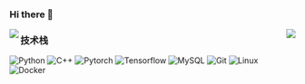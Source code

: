 ### Hi there 👋

<!--
**Yashow98/Yashow98** is a ✨ _special_ ✨ repository because its `README.md` (this file) appears on your GitHub profile.

Here are some ideas to get you started:

- 🔭 I’m currently working on ...
- 🌱 I’m currently learning ...
- 👯 I’m looking to collaborate on ...
- 🤔 I’m looking for help with ...
- 💬 Ask me about ...
- 📫 How to reach me: ...
- 😄 Pronouns: ...
- ⚡ Fun fact: ...
-->
<img align="left" src="https://github-readme-stats.vercel.app/api?username=Yashow98&include_all_commits=true&count_private-true&custom_title=Yashow98'%20GitHub%20Stats&line_height=30&show_icons=true&hide_border=true&bg_color=192133&title_color=efb752&icon_color=efb752&text_color=70bed9">

<img align="right" src="https://github-readme-stats.vercel.app/api/top-langs/?username=Yashow98">

### 技术栈
 
![Python](https://img.shields.io/badge/-Python-192133?style=flat-square&logo=python&logoColor=white)
![C++](https://img.shields.io/badge/-Cplusplus-192133?style=flat-square&logo=cplusplus&logoColor=white)
![Pytorch](https://img.shields.io/badge/-Pytorch-192133?style=flat-square&logo=pytorch&logoColor=white)
![Tensorflow](https://img.shields.io/badge/-Tensorflow-192133?style=flat-square&logo=tensorflow&logoColor=white)
![MySQL](https://img.shields.io/badge/-MySQL-192133?style=flat-square&logo=mysql&logoColor=white)
![Git](https://img.shields.io/badge/-Git-192133?style=flat-square&logo=git&logoColor=white)
![Linux](https://img.shields.io/badge/-Linux-192133?style=flat-square&logo=linux&logoColor=white)
![Docker](https://img.shields.io/badge/-Docker-192133?style=flat-square&logo=docker&logoColor=white)
